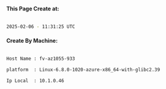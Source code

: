 
   
#### This Page Create at:

```bash

2025-02-06 - 11:31:25 UTC

```

#### Create By Machine:

```bash

Host Name : fv-az1055-933

platform  : Linux-6.8.0-1020-azure-x86_64-with-glibc2.39

Ip Local  : 10.1.0.46

```


